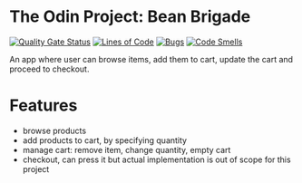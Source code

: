 # The Odin Project: Bean Brigade

[![Quality Gate Status](https://sonarcloud.io/api/project_badges/measure?project=ykoziy_shopping-cart&metric=alert_status)](https://sonarcloud.io/summary/new_code?id=ykoziy_shopping-cart)
[![Lines of Code](https://sonarcloud.io/api/project_badges/measure?project=ykoziy_shopping-cart&metric=ncloc)](https://sonarcloud.io/summary/new_code?id=ykoziy_shopping-cart)
[![Bugs](https://sonarcloud.io/api/project_badges/measure?project=ykoziy_shopping-cart&metric=bugs)](https://sonarcloud.io/summary/new_code?id=ykoziy_shopping-cart)
[![Code Smells](https://sonarcloud.io/api/project_badges/measure?project=ykoziy_shopping-cart&metric=code_smells)](https://sonarcloud.io/summary/new_code?id=ykoziy_shopping-cart)

An app where user can browse items, add them to cart, update the cart and proceed to checkout.

# Features

- browse products
- add products to cart, by specifying quantity
- manage cart: remove item, change quantity, empty cart
- checkout, can press it but actual implementation is out of scope for this project
